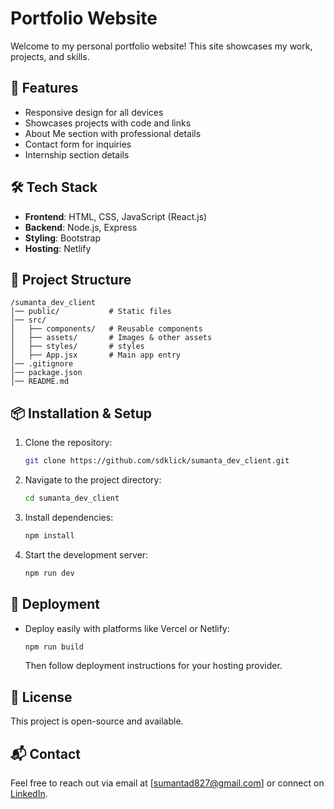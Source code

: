 # Portfolio Website

Welcome to my personal portfolio website! This site showcases my work, projects, and skills. 

## 🚀 Features
- Responsive design for all devices
- Showcases projects with code and links
- About Me section with professional details
- Contact form for inquiries
- Internship section details

## 🛠 Tech Stack
- **Frontend**: HTML, CSS, JavaScript (React.js)
- **Backend**: Node.js, Express
- **Styling**: Bootstrap
- **Hosting**: Netlify

## 📂 Project Structure
```
/sumanta_dev_client
│── public/           # Static files
│── src/
│   ├── components/   # Reusable components
│   ├── assets/       # Images & other assets
│   ├── styles/       # styles
│   ├── App.jsx       # Main app entry
│── .gitignore
│── package.json
│── README.md
```

## 📦 Installation & Setup
1. Clone the repository:
   ```sh
   git clone https://github.com/sdklick/sumanta_dev_client.git
   ```
2. Navigate to the project directory:
   ```sh
   cd sumanta_dev_client
   ```
3. Install dependencies:
   ```sh
   npm install
   ```
4. Start the development server:
   ```sh
   npm run dev
   ```

## 🚀 Deployment
- Deploy easily with platforms like Vercel or Netlify:
  ```sh
  npm run build
  ```
  Then follow deployment instructions for your hosting provider.

## 📝 License
This project is open-source and available.

## 📬 Contact
Feel free to reach out via email at [sumantad827@gmail.com] or connect on [LinkedIn](https://www.linkedin.com/in/sumantad827/).
